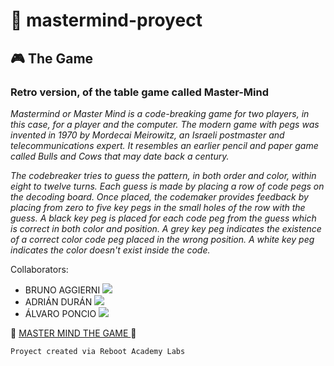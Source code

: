# :brain: mastermind-proyect
## :video_game: The Game

### Retro version, of the table game called Master-Mind

<i> Mastermind or Master Mind is a code-breaking game for two players, in this case, for a player and the computer. The modern game with pegs was invented in 1970 by Mordecai Meirowitz, an Israeli postmaster and telecommunications expert. It resembles an earlier pencil and paper game called Bulls and Cows that may date back a century. </i>
  
  <i>The codebreaker tries to guess the pattern, in both order and color, within eight to twelve turns. Each guess is made by placing a row of code pegs on the decoding board. Once placed, the codemaker provides feedback by placing from zero to five key pegs in the small holes of the row with the guess. A black key peg is placed for each code peg from the guess which is correct in both color and position. A grey key peg indicates the existence of a correct color code peg placed in the wrong position. A white key peg indicates the color doesn't exist inside the code. </i>

Collaborators: 
- BRUNO AGGIERNI <a href="https://github.com/Braggiouy"><img src="https://img.shields.io/badge/-github-181717?style=for-the-badge&logo=github&logoColor=white" /></a>&nbsp;&nbsp;&nbsp;&nbsp;
- ADRIÁN DURÁN <a href="https://github.com/adri994"><img src="https://img.shields.io/badge/-github-181717?style=for-the-badge&logo=github&logoColor=white" /></a>&nbsp;&nbsp;&nbsp;&nbsp; 
- ÁLVARO PONCIO <a href="https://github.com/aponcio"><img src="https://img.shields.io/badge/-github-181717?style=for-the-badge&logo=github&logoColor=white" /></a>&nbsp;&nbsp;&nbsp;&nbsp; 

:rocket: <a href="https://adri994.github.io/mastermind-proyect/"> MASTER MIND THE GAME </a> :rocket:

```
Proyect created via Reboot Academy Labs
```
